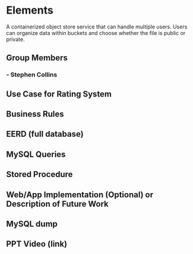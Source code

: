 # Elements
A containerized object store service that can handle multiple users. Users can organize data within buckets and choose whether the file is public or private.

## Group Members
### - Stephen Collins

## Use Case for Rating System

## Business Rules

## EERD (full database)

## MySQL Queries

## Stored Procedure

## Web/App Implementation (Optional) or Description of Future Work

## MySQL dump

## PPT Video (link)
